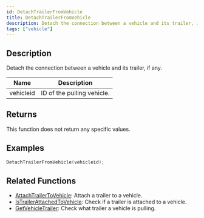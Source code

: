 ```yaml
---
id: DetachTrailerFromVehicle
title: DetachTrailerFromVehicle
description: Detach the connection between a vehicle and its trailer, if any.
tags: ["vehicle"]
---
```


## Description

Detach the connection between a vehicle and its trailer, if any.

| Name      | Description                |
| --------- | -------------------------- |
| vehicleid | ID of the pulling vehicle. |

## Returns

This function does not return any specific values.

## Examples

```c
DetachTrailerFromVehicle(vehicleid);
```

## Related Functions

- [AttachTrailerToVehicle](AttachTrailerToVehicle.md): Attach a trailer to a vehicle.
- [IsTrailerAttachedToVehicle](IsTrailerAttachedToVehicle.md): Check if a trailer is attached to a vehicle.
- [GetVehicleTrailer](GetVehicleTrailer.md): Check what trailer a vehicle is pulling.

